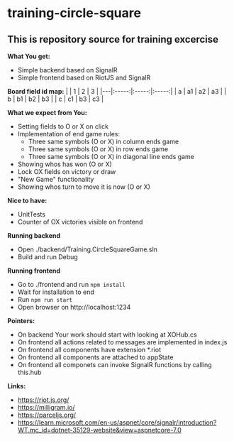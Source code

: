 # training-circle-square

## This is repository source for training excercise

**What You get:**
* Simple backend based on SignalR
* Simple frontend based on RiotJS and SignalR

**Board field id map:**
|   |   1   |   2   |   3   |
|---|:-----:|:-----:|:-----:|
| a |   a1  |   a2  |   a3  |
| b |   b1  |   b2  |   b3  |
| c |   c1  |   b3  |   c3  |

**What we expect from You:**
* Setting fields to O or X on click 
* Implementation of end game rules:
    * Three same symbols (O or X) in column ends game
    * Three same symbols (O or X) in row ends game
    * Three same symbols (O or X) in diagonal line ends game 
* Showing whos has won (O or X)
* Lock OX fields on victory or draw
* "New Game" functionality
* Showing whos turn to move it is now (O or X)

**Nice to have:**
* UnitTests
* Counter of OX victories visible on frontend

**Running backend**
* Open ./backend/Training.CircleSquareGame.sln
* Build and run Debug

**Running frontend**
* Go to ./frontend and run ```npm install```
* Wait for installation to end
* Run ```npm run start```
* Open browser on http://localhost:1234

**Pointers:**
* On backend Your work should start with looking at XOHub.cs
* On frontend all actions related to messages are implemented in index.js
* On frontend all components have extension *.riot
* On frontend all components are attached to appState
* On frontend all componets can invoke SignalR functions by calling this.hub

**Links:**
* https://riot.js.org/ 
* https://milligram.io/
* https://parceljs.org/
* https://learn.microsoft.com/en-us/aspnet/core/signalr/introduction?WT.mc_id=dotnet-35129-website&view=aspnetcore-7.0